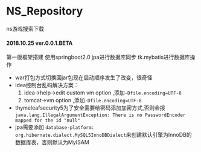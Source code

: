 # NS_Repository
ns游戏搜索下载

#### 2018.10.25 ver.0.0.1.BETA
第一版框架搭建
使用springboot2.0
jpa进行数据库同步
tk.mybatis进行数据库操作

* war打包方式切换回jar包现在启动顺序发生了改变，很奇怪
* idea控制台乱码解决方案：
    1. idea->help->edit custom vm option ,添加`-Dfile.encoding=UTF-8`
    2. tomcat->vm option ,添加`-Dfile.encoding=UTF-8`
* thymeleafsecurity5为了安全需要给密码添加加密方式,否则会报
  `java.lang.IllegalArgumentException: There is no PasswordEncoder mapped for the id "null"`
* jpa需要添加
 `database-platform: org.hibernate.dialect.MySQL5InnoDBDialect`来创建默认引擎为InnoDB的数据库表，否则默认为MyISAM